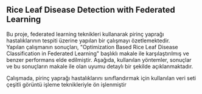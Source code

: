 Rice Leaf Disease Detection with Federated Learning
---
Bu proje, federated learning teknikleri kullanarak pirinç yaprağı hastalıklarının tespiti üzerine yapılan bir çalışmayı özetlemektedir.<br> Yapılan çalışmanın sonuçları, "Optimization Based Rice Leaf Disease Classification in Federated Learning" başlıklı makale ile karşılaştırılmış ve benzer performans elde edilmiştir. Aşağıda, kullanılan yöntemler, sonuçlar ve bu sonuçların makale ile olan uyumu detaylı bir şekilde açıklanmaktadır. <br>

Çalışmada, pirinç yaprağı hastalıklarını sınıflandırmak için kullanılan veri seti çeşitli görüntü işleme teknikleriyle ön işlenmiştir<br>

